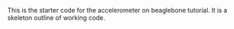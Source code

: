 This is the starter code for the accelerometer on beaglebone tutorial. It is a skeleton outline of working code.
